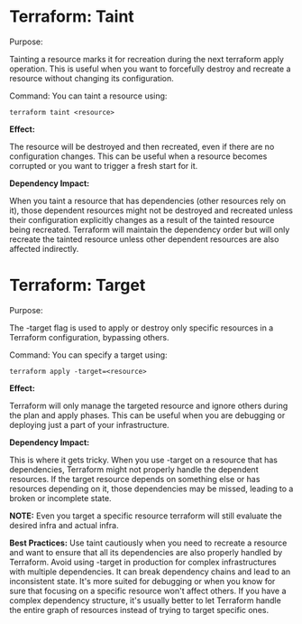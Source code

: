 # Terraform: Taint
Purpose:

Tainting a resource marks it for recreation during the next terraform apply operation. This is useful when you want to forcefully destroy and recreate a resource without changing its configuration.

Command: You can taint a resource using:

```
terraform taint <resource>
```

**Effect:**

The resource will be destroyed and then recreated, even if there are no configuration changes. This can be useful when a resource becomes corrupted or you want to trigger a fresh start for it.

**Dependency Impact:**

When you taint a resource that has dependencies (other resources rely on it), those dependent resources might not be destroyed and recreated unless their configuration explicitly changes as a result of the tainted resource being recreated. Terraform will maintain the dependency order but will only recreate the tainted resource unless other dependent resources are also affected indirectly.


# Terraform: Target
Purpose:

The -target flag is used to apply or destroy only specific resources in a Terraform configuration, bypassing others.

Command: You can specify a target using:

```
terraform apply -target=<resource>
```

**Effect:**

Terraform will only manage the targeted resource and ignore others during the plan and apply phases. This can be useful when you are debugging or deploying just a part of your infrastructure.

**Dependency Impact:**

This is where it gets tricky. When you use -target on a resource that has dependencies, Terraform might not properly handle the dependent resources. If the target resource depends on something else or has resources depending on it, those dependencies may be missed, leading to a broken or incomplete state.

**NOTE:** Even you target a specific resource terraform will still evaluate the desired infra and actual infra.

**Best Practices:** Use taint cautiously when you need to recreate a resource and want to ensure that all its dependencies are also properly handled by Terraform. Avoid using -target in production for complex infrastructures with multiple dependencies. It can break dependency chains and lead to an inconsistent state. It's more suited for debugging or when you know for sure that focusing on a specific resource won't affect others. If you have a complex dependency structure, it's usually better to let Terraform handle the entire graph of resources instead of trying to target specific ones.